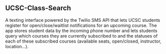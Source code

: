 ## UCSC-Class-Search

A texting interface powered by the Twilio SMS API that lets UCSC students register for open/close/waitlist notifications for an upcoming course. The app stores student data by the incoming phone number and lets students query which courses they are currently subscribed to and the statuses of each of these subscribed courses (available seats, open/closed, instructor, location...). 
